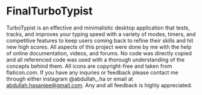 # FinalTurboTypist
TurboTypist is an effective and minimalistic desktop application that tests, tracks, and improves your typing speed with a variety of modes, timers, and competitive features to keep users coming back to refine their skills and hit new high scores.
All aspects of this project were done by me with the help of online documentation, videos, and forums.
No code was directly copied and all referenced code was used with a thorough understanding of the concepts behind them.
All icons are copyright-free and taken from flaticon.com.
If you have any inquries or feedback please contact me through either instagram @abdullah_.ha or email at abdullah.hasanjee@gmail.com.
Any and all feedback is highly appreciated. 
